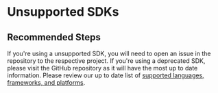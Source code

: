 <properties 
    pageTitle="Unsupported SDKs"
    description="Explain the current unsupported SDKs and where to get support"
    service="microsoft.insights"
    resource="components"
    authors="debugthings"
    ms.author="jamdavi"
    articleId="insights_commuinitysdk"
    displayOrder="90"
    selfHelpType="resource"
    cloudEnvironments="public"
    productPesIds="15693" 
    supportTopicIds="32402637"
 />
 
# Unsupported SDKs

## **Recommended Steps**

If you're using a unsupported SDK, you will need to open an issue in the repository to the respective project. If you're using a deprecated SDK, please visit the GitHub repository as it will have the most up to date information. Please review our up to date list of [supported languages, frameworks, and platforms](https://docs.microsoft.com/azure/azure-monitor/app/platforms).

